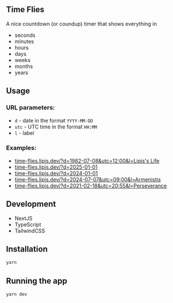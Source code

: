 ## Time Flies

A nice countdown (or coundup) timer that shows everything in

- seconds
- minutes
- hours
- days
- weeks
- months
- years

## Usage

### URL parameters:

- `d` - date in the format `YYYY-MM-DD`
- `utc` - UTC time in the format `HH:MM`
- `l` - label

### Examples:

- [time-flies.lipis.dev/?d=1982-07-08&utc=12:00&l=Lipis's Life](https://time-flies.lipis.dev/?d=1982-07-08&utc=12:00&l=Lipis%27%20Life)
- [time-flies.lipis.dev/?d=2025-01-01](https://time-flies.lipis.dev/?d=2025-01-01)
- [time-flies.lipis.dev/?d=2024-01-01](https://time-flies.lipis.dev/?d=2024-01-01)
- [time-flies.lipis.dev/?d=2024-07-07&utc=09:00&l=Armenistis](https://time-flies.lipis.dev/?d=2024-07-07&utc=09:00&l=Armenistis)
- [time-flies.lipis.dev/?d=2021-02-18&utc=20:55&l=Perseverance](time-flies.lipis.dev/?d=2021-02-18&utc=20:55&l=Perseverance)

## Development

- NextJS
- TypeScript
- TailwindCSS

## Installation

```bash
yarn
```

## Running the app

```bash
yarn dev
```
